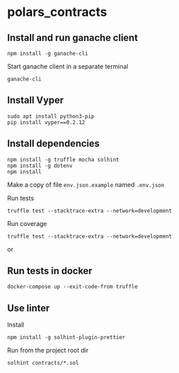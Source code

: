 # polars_contracts

## Install and run ganache client
```
npm install -g ganache-cli
```

Start ganache client in a separate terminal
```
ganache-cli
```

## Install Vyper
```
sudo apt install python3-pip
pip install vyper==0.2.12
```

## Install dependencies
```
npm install -g truffle mocha solhint
npm install -g dotenv
npm install
```

Make a copy of file `env.json.example` named `.env.json`

Run tests
```
truffle test --stacktrace-extra --network=development
```

Run coverage
```
truffle test --stacktrace-extra --network=development
```

or
## Run tests in docker
```
docker-compose up --exit-code-from truffle
```

## Use linter

Install
```
npm install -g solhint-plugin-prettier
```

Run from the project root dir
```
solhint contracts/*.sol
```
